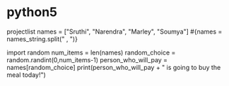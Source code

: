 # python5
projectlist
names = ["Sruthi", "Narendra", "Marley", "Soumya"]  #{names = names_string.split(" , ")}

import random
num_items = len(names)
random_choice = random.randint(0,num_items-1)
person_who_will_pay = names[random_choice]
print(person_who_will_pay + " is going to buy the meal today!")


